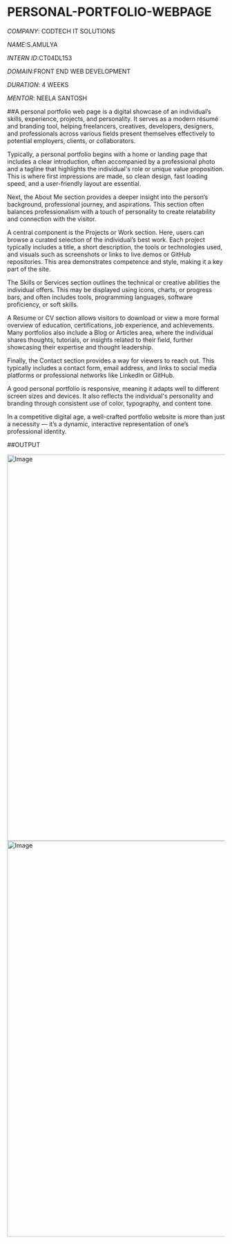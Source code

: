# PERSONAL-PORTFOLIO-WEBPAGE

*COMPANY*: CODTECH IT SOLUTIONS

*NAME*:S.AMULYA

*INTERN ID*:CT04DL153

*DOMAIN*:FRONT END WEB DEVELOPMENT

*DURATION*: 4 WEEKS

*MENTOR*: NEELA SANTOSH

##A personal portfolio web page is a digital showcase of an individual’s skills, experience, projects, and personality. It serves as a modern résumé and branding tool, helping freelancers, creatives, developers, designers, and professionals across various fields present themselves effectively to potential employers, clients, or collaborators.

Typically, a personal portfolio begins with a home or landing page that includes a clear introduction, often accompanied by a professional photo and a tagline that highlights the individual's role or unique value proposition. This is where first impressions are made, so clean design, fast loading speed, and a user-friendly layout are essential.

Next, the About Me section provides a deeper insight into the person’s background, professional journey, and aspirations. This section often balances professionalism with a touch of personality to create relatability and connection with the visitor.

A central component is the Projects or Work section. Here, users can browse a curated selection of the individual’s best work. Each project typically includes a title, a short description, the tools or technologies used, and visuals such as screenshots or links to live demos or GitHub repositories. This area demonstrates competence and style, making it a key part of the site.

The Skills or Services section outlines the technical or creative abilities the individual offers. This may be displayed using icons, charts, or progress bars, and often includes tools, programming languages, software proficiency, or soft skills.

A Resume or CV section allows visitors to download or view a more formal overview of education, certifications, job experience, and achievements. Many portfolios also include a Blog or Articles area, where the individual shares thoughts, tutorials, or insights related to their field, further showcasing their expertise and thought leadership.

Finally, the Contact section provides a way for viewers to reach out. This typically includes a contact form, email address, and links to social media platforms or professional networks like LinkedIn or GitHub.

A good personal portfolio is responsive, meaning it adapts well to different screen sizes and devices. It also reflects the individual's personality and branding through consistent use of color, typography, and content tone.

In a competitive digital age, a well-crafted portfolio website is more than just a necessity — it’s a dynamic, interactive representation of one’s professional identity.

##OUTPUT

<img width="895" alt="Image" src="https://github.com/user-attachments/assets/0e9d6280-54a1-400e-bbf2-c7683f5643d6" />

<img width="917" alt="Image" src="https://github.com/user-attachments/assets/591b3750-a963-4da1-841f-59c4d68af7c7" />

